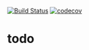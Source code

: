 [![Build Status](https://travis-ci.com/habdenscrimen/flutter-todo.svg?branch=master)](https://travis-ci.com/habdenscrimen/flutter-todo)
[![codecov](https://codecov.io/gh/habdenscrimen/flutter-todo/branch/master/graph/badge.svg)](https://codecov.io/gh/habdenscrimen/flutter-todo)

# todo
